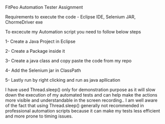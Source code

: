 FitPeo Automation Tester Assignment

Requirements to execute the code - Eclipse IDE, Selenium JAR, ChormeDriver exe

To excecute my Automation script you need to follow below steps

1- Create a Java Project in Eclipse

2- Create a Package inside it

3- Create a java class and copy paste the code from my repo

4- Add the Selenium jar in ClassPath

5- Lastly run by right clicking and run as java apllication


I have used Thread.sleep() only for demonstration purpose as it will slow down the execution of my automated tests and can help make the actions more visible and understandable in the screen recording.. I am well aware of the fact that using Thread.sleep() generally not recommended in professional automation scripts because it can make my tests less efficient and more prone to timing issues.
